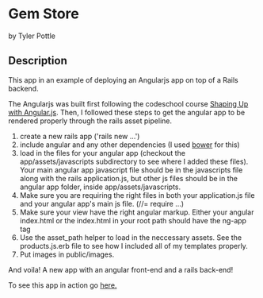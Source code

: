 # Gem Store

by Tyler Pottle

## Description

This app in an example of deploying an Angularjs app on top of a Rails
backend.

The Angularjs was built first following the codeschool course
[Shaping Up with Angular.js](https://www.codeschool.com/courses/shaping-up-with-angular-js).
Then, I followed these steps to get the angular app to be rendered properly
through the rails asset pipeline.

1. create a new rails app ('rails new ...')
2. include angular and any other dependencies (I used [bower](http://bower.io) for this)
3. load in the files for your angular app (checkout the app/assets/javascripts subdirectory to see where I added these files).  Your main angular app javascript file should be in the javascripts file along with the rails application.js, but other js files should be in the angular app folder, inside app/assets/javascripts.
4. Make sure you are requiring the right files in both your application.js file and your angular app's main js file.  (//= require ...)
5. Make sure your view have the right angular markup.  Either your angular index.html or the index.html in your root path should have the ng-app tag
6. Use the asset_path helper to load in the neccessary assets.  See the products.js.erb file to see how I included all of my templates properly.
7. Put images in public/images.

And voila!  A new app with an angular front-end and a rails back-end!


To see this app in action go [here.](http://tylers-gemstore.herokuapp.com)
